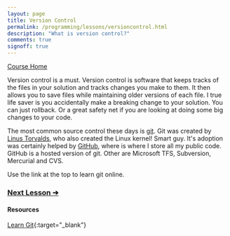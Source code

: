 ```yaml
---
layout: page
title: Version Control
permalink: /programming/lessons/versioncontrol.html
description: "What is version control?"
comments: true
signoff: true
---
```

[Course Home](../course)

Version control is a must. Version control is software that keeps tracks of the files in your solution and tracks changes you make to them. It then allows you to save files while maintaining older versions of each file. I true life saver is you accidentally make a breaking change to your solution. You can just rollback. Or a great safety net if you are looking at doing some big changes to your code. 

The most common source control these days is [git](https://git-scm.com/docs/gittutorial). Git was created by [Linus Torvalds](https://en.wikipedia.org/wiki/Linus_Torvalds), who also created the Linux kernel! Smart guy. It's adoption was certainly helped by [GitHub](github.com), where is where I store all my public code. GitHub is a hosted version of git. Other are Microsoft TFS, Subversion, Mercurial and CVS.

Use the link at the top to learn git online.

### [Next Lesson &#10132;](../lessons/classesandobjects)

#### Resources
[Learn Git](https://try.github.io/levels/1/challenges/1){:target="_blank"}